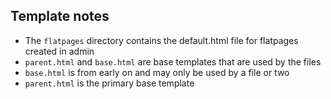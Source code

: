 ## Template notes

- The `flatpages` directory contains the default.html file for flatpages created in admin
- `parent.html` and `base.html` are base templates that are used by the files
- `base.html` is from early on and may only be used by a file or two
- `parent.html` is the primary base template
